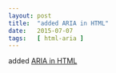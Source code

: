 ```yaml
---
layout: post
title:  "added ARIA in HTML"
date:   2015-07-07
tags:   [ html-aria ]
---
```


added [ARIA in HTML](/spec/html-aria)


